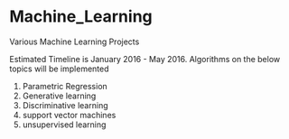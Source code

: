 # Machine_Learning
Various Machine Learning Projects

Estimated Timeline is January 2016 - May 2016. Algorithms on the below topics will be implemented 

1. Parametric Regression  
2. Generative learning  
3. Discriminative learning  
4. support vector machines  
5. unsupervised learning  
